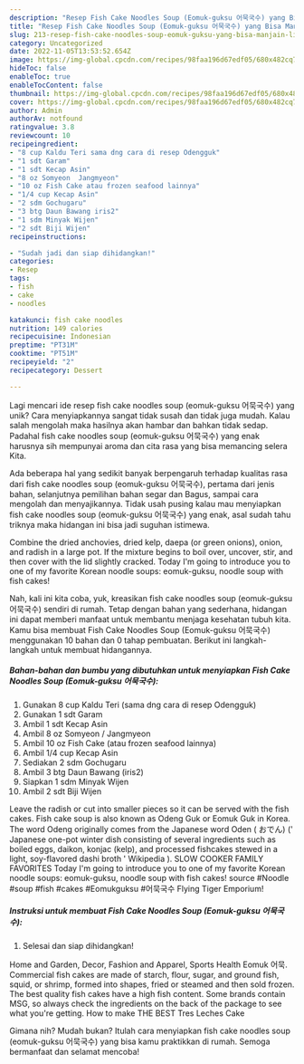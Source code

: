 ```yaml
---
description: "Resep Fish Cake Noodles Soup (Eomuk-guksu 어묵국수) yang Bisa Manjain Lidah"
title: "Resep Fish Cake Noodles Soup (Eomuk-guksu 어묵국수) yang Bisa Manjain Lidah"
slug: 213-resep-fish-cake-noodles-soup-eomuk-guksu-yang-bisa-manjain-lidah
category: Uncategorized
date: 2022-11-05T13:53:52.654Z
image: https://img-global.cpcdn.com/recipes/98faa196d67edf05/680x482cq70/fish-cake-noodles-soup-eomuk-guksu-어묵국수-foto-resep-utama.jpg
hideToc: false
enableToc: true
enableTocContent: false
thumbnail: https://img-global.cpcdn.com/recipes/98faa196d67edf05/680x482cq70/fish-cake-noodles-soup-eomuk-guksu-어묵국수-foto-resep-utama.jpg
cover: https://img-global.cpcdn.com/recipes/98faa196d67edf05/680x482cq70/fish-cake-noodles-soup-eomuk-guksu-어묵국수-foto-resep-utama.jpg
author: Admin
authorAv: notfound
ratingvalue: 3.8
reviewcount: 10
recipeingredient:
- "8 cup Kaldu Teri sama dng cara di resep Odengguk"
- "1 sdt Garam"
- "1 sdt Kecap Asin"
- "8 oz Somyeon  Jangmyeon"
- "10 oz Fish Cake atau frozen seafood lainnya"
- "1/4 cup Kecap Asin"
- "2 sdm Gochugaru"
- "3 btg Daun Bawang iris2"
- "1 sdm Minyak Wijen"
- "2 sdt Biji Wijen"
recipeinstructions:

- "Sudah jadi dan siap dihidangkan!"
categories:
- Resep
tags:
- fish
- cake
- noodles

katakunci: fish cake noodles 
nutrition: 149 calories
recipecuisine: Indonesian
preptime: "PT31M"
cooktime: "PT51M"
recipeyield: "2"
recipecategory: Dessert

---
```





Lagi mencari ide resep fish cake noodles soup (eomuk-guksu 어묵국수) yang unik? Cara menyiapkannya sangat tidak susah dan tidak juga mudah. Kalau salah mengolah maka hasilnya akan hambar dan bahkan tidak sedap. Padahal fish cake noodles soup (eomuk-guksu 어묵국수) yang enak harusnya sih mempunyai aroma dan cita rasa yang bisa memancing selera Kita.





Ada beberapa hal yang sedikit banyak berpengaruh terhadap kualitas rasa dari fish cake noodles soup (eomuk-guksu 어묵국수), pertama dari jenis bahan, selanjutnya pemilihan bahan segar dan Bagus, sampai cara mengolah dan menyajikannya. Tidak usah pusing kalau mau menyiapkan fish cake noodles soup (eomuk-guksu 어묵국수) yang enak,      asal sudah tahu triknya maka hidangan ini bisa jadi suguhan istimewa.














Combine the dried anchovies, dried kelp, daepa (or green onions), onion, and radish in a large pot. If the mixture begins to boil over, uncover, stir, and then cover with the lid slightly cracked. Today I&#39;m going to introduce you to one of my favorite Korean noodle soups: eomuk-guksu, noodle soup with fish cakes!






Nah, kali ini kita coba, yuk, kreasikan fish cake noodles soup (eomuk-guksu 어묵국수) sendiri di rumah. Tetap dengan bahan yang sederhana, hidangan ini dapat memberi manfaat untuk membantu menjaga kesehatan tubuh kita. Kamu bisa membuat Fish Cake Noodles Soup (Eomuk-guksu 어묵국수) menggunakan 10 bahan dan 0 tahap pembuatan. Berikut ini langkah-langkah untuk membuat hidangannya.

<!--inarticleads1-->

##### Bahan-bahan dan bumbu yang dibutuhkan untuk menyiapkan Fish Cake Noodles Soup (Eomuk-guksu 어묵국수):

1. Gunakan 8 cup Kaldu Teri (sama dng cara di resep Odengguk)
1. Gunakan 1 sdt Garam
1. Ambil 1 sdt Kecap Asin
1. Ambil 8 oz Somyeon / Jangmyeon
1. Ambil 10 oz Fish Cake (atau frozen seafood lainnya)
1. Ambil 1/4 cup Kecap Asin
1. Sediakan 2 sdm Gochugaru
1. Ambil 3 btg Daun Bawang (iris2)
1. Siapkan 1 sdm Minyak Wijen
1. Ambil 2 sdt Biji Wijen


Leave the radish or cut into smaller pieces so it can be served with the fish cakes. Fish cake soup is also known as Odeng Guk or Eomuk Guk in Korea. The word Odeng originally comes from the Japanese word Oden ( おでん) (&#39; Japanese one-pot winter dish consisting of several ingredients such as boiled eggs, daikon, konjac (kelp), and processed fishcakes stewed in a light, soy-flavored dashi broth &#39; Wikipedia ). SLOW COOKER FAMILY FAVORITES Today I&#39;m going to introduce you to one of my favorite Korean noodle soups: eomuk-guksu, noodle soup with fish cakes! source #Noodle #soup #fish #cakes #Eomukguksu #어묵국수 Flying Tiger Emporium! 

<!--inarticleads2-->

##### Instruksi untuk membuat Fish Cake Noodles Soup (Eomuk-guksu 어묵국수):


1. Selesai dan siap dihidangkan!

Home and Garden, Decor, Fashion and Apparel, Sports Health Eomuk 어묵. Commercial fish cakes are made of starch, flour, sugar, and ground fish, squid, or shrimp, formed into shapes, fried or steamed and then sold frozen. The best quality fish cakes have a high fish content. Some brands contain MSG, so always check the ingredients on the back of the package to see what you&#39;re getting. How to make THE BEST Tres Leches Cake 

Gimana nih? Mudah bukan? Itulah cara menyiapkan fish cake noodles soup (eomuk-guksu 어묵국수) yang bisa kamu praktikkan di rumah. Semoga bermanfaat dan selamat mencoba!
